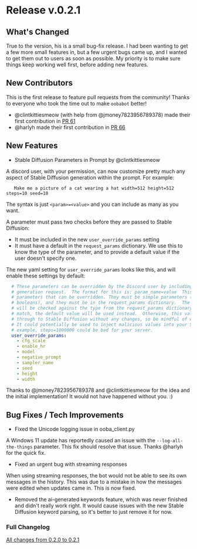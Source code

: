 
# Release v.0.2.1

## What's Changed

True to the version, his is a small bug-fix release.  I had been wanting to get a few more small features in, but a few urgent bugs came up, and I wanted to get them out to users as soon as possible.  My priority is to make sure things keep working well first, before adding new features.

## New Contributors

This is the first release to feature pull requests from the community!  Thanks to everyone who took the time out to make `oobabot` better!

* @clintkittiesmeow (with help from @jmoney7823956789378) made their first contribution in [PR 61](https://github.com/chrisrude/oobabot/pull/61)
* @harlyh made their first contribution in [PR 66](https://github.com/chrisrude/oobabot/pull/66)

## New Features

* Stable Diffusion Parameters in Prompt by @clintkittiesmeow

A discord user, with your permission, can now customize pretty much any aspect of Stable Diffusion generation within the prompt.  For example:

```none
   Make me a picture of a cat wearing a hat width=512 height=512 steps=10 seed=10
```

The syntax is just `<param>=<value>` and you can include as many as you want.

A parameter must pass two checks before they are passed to Stable Diffusion:

* It must be included in the new `user_override_params` setting
* It must have a default in the `request_params` dictionary.  We use this to know the type of the parameter, and to provide a default value if the user doesn't specify one.

The new yaml setting for `user_override_params` looks like this, and will enable these settings by default:

```yaml
  # These parameters can be overridden by the Discord user by including them in their image
  # generation request.  The format for this is: param_name=value  This is a whitelist of
  # parameters that can be overridden. They must be simple parameters (strings, numbers,
  # booleans), and they must be in the request_params dictionary.  The value the user inputs
  # will be checked against the type from the request_params dictionary, and if it doesn't
  # match, the default value will be used instead.  Otherwise, this value will be passed
  # through to Stable Diffusion without any changes, so be mindful of what you allow here.
  # It could potentially be used to inject malicious values into your SD server.  For
  # example, steps=1000000 could be bad for your server.
  user_override_params:
    - cfg_scale
    - enable_hr
    - model
    - negative_prompt
    - sampler_name
    - seed
    - height
    - width
```

Thanks to @jmoney7823956789378 and @clintkittiesmeow for the idea and the initial implementation!  It would not have happened without you. :)

## Bug Fixes / Tech Improvements

* Fixed the Unicode logging issue in ooba_client.py

A Windows 11 update has reportedly caused an issue with the `--log-all-the-things` parameter.  This fix should resolve that issue.  Thanks @harlyh for the quick fix.

* Fixed an urgent bug with streaming responses

When using streaming responses, the bot would not be able to see its own messages in the history.  This was due to a mistake in how the messages were edited when updates came in.  This is now fixed.

* Removed the ai-generated keywords feature, which was never finished and didn't really work right.  It would cause issues with the new Stable Diffusion keyword parsing, so it's better to just remove it for now.

### Full Changelog

[All changes from 0.2.0 to 0.2.1](https://github.com/chrisrude/oobabot/compare/v0.2.0...v0.2.1)
